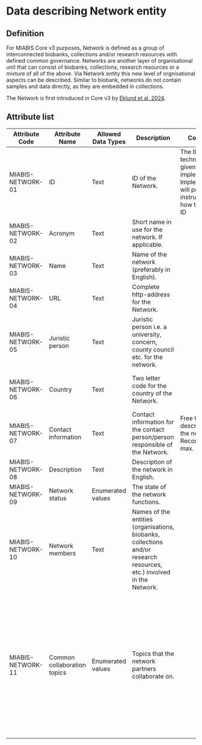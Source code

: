 # Data describing Network entity

## Definition

For MIABIS Core v3 purposes, Network is defined as a group of interconnected biobanks, collections and/or research resources with defined common governance. Networks are another layer of organisational unit that can consist of biobanks, collections, research resources or a mixture of all of the above. Via Network entity this new level of orgnisational aspects can be described. Similar to biobank, networks do not contain samples and data directly, as they are embedded in collections. 

The Network is first introduced in Core v3 by [Eklund et al. 2024](https://doi.org/10.1089/bio.2023.0074). 

## Attribute list

|Attribute Code | Attribute Name | Allowed Data Types | Description | Constraints | Allowed Values | Cardinality
|---|---|---|---|---|---|---|
|MIABIS-NETWORK-01| ID| Text| ID of the Network.| The ID is technical and given by the implementation. Implementation will provide instructions on how to form the ID||1
|MIABIS-NETWORK-02| Acronym| Text| Short name in use for the network. If applicable.||| 0..1
|MIABIS-NETWORK-03| Name| Text| Name of the network (preferably in English).|||1
|MIABIS-NETWORK-04| URL| Text| Complete http-address for the Network.||| 0..1
|MIABIS-NETWORK-05| Juristic person| Text| Juristic person i.e. a university, concern, county council etc. for the network.|||1
|MIABIS-NETWORK-06| Country| Text| Two letter code for the country of the Network.||ISO-standard 3166 alpha2. In the Network multiple values are allowed|1..n
|MIABIS-NETWORK-07| Contact information| Text| Contact information for the contact person/person responsible of the Network.|Free text description of the network. Recommendation max. 2000 char.| (Structured attribute) [MIABIS-NETWORK-07](https://github.com/BBMRI-ERIC/miabis/blob/master/Structured-data-and-lists.md#contact-information).| 1
|MIABIS-NETWORK-08| Description| Text| Description of the network in English.||| 0..1
|MIABIS-NETWORK-09| Network status| Enumerated values| The state of the network functions.|| Active, Ended, Other| 1
|MIABIS-NETWORK-10| Network members| Text| Names of the entities (organisations, biobanks, collections and/or research resources, etc.) involved in the Network.||| 0..1
|MIABIS-NETWORK-11| Common collaboration topics| Enumerated values| Topics that the network partners collaborate on.||Common charter, Common SOPs, Common data access policy, Common sample access, policy, Common MTA, Common image access policy, Common image MTA, Common representation, Common URL, Other.|0..n
